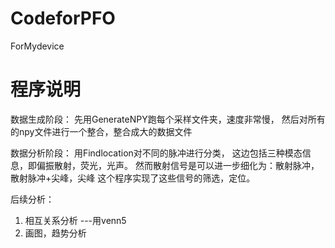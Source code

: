 # CodeforPFO
ForMydevice

# 程序说明
数据生成阶段：
先用GenerateNPY跑每个采样文件夹，速度非常慢，
然后对所有的npy文件进行一个整合，整合成大的数据文件

数据分析阶段：
用Findlocation对不同的脉冲进行分类，
这边包括三种模态信息，即偏振散射，荧光，光声。
然而散射信号是可以进一步细化为：散射脉冲，散射脉冲+尖峰，尖峰
这个程序实现了这些信号的筛选，定位。

后续分析：
1. 相互关系分析 ---用venn5
2. 画图，趋势分析

